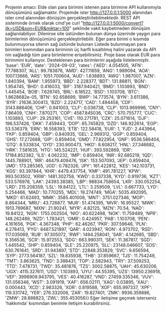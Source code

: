 Projenin amacı: Elde olan para birimini istenen para birimine API kullanımıyla dönüşümünü sağlamaktır.
Projemde ister http://127.0.0.1:5000 alanından ister cmd alanından dönüşüm gerçekleştirilebilmektedir.
REST API sisteminde örnek olarak cmd'ye curl "http://127.0.0.1:5000/convert?ilk=USD&son=EUR&miktar=100" şeklinde vakit kaybetmeden dönüşüm sağlanılabiliyor.
Dilenirse site üstünden bulunan dünya üzerinde yaygın para birimlerinin dönüşümünü gerçekleştirilebilir. Eğer para birimi o kısımda bulunmuyorsa sitenin sağ üstünde bulunan Listede bulunmayan para birimleri kısmından para biriminin üç harfli kısaltılmış halini yazarak da API nin sağladığı tüm para birimlerine erişebilirsiniz.
Proje base olarak EUR para birimmini kullanıyor.
Desteklenen para birimlerini aşağıda listelenmiştir.
'base': 'EUR', 'date': '2024-09-03', 'rates': {'AED': 4.054505, 'AFN': 77.788307, 'ALL': 99.783876, 'AMD': 427.11659, 'ANG': 1.989094, 'AOA': 1007.13666, 'ARS': 1051.700604, 'AUD': 1.638893, 'AWG': 1.987007, 'AZN': 1.840394, 'BAM': 1.955973, 'BBD': 2.228377, 'BDT': 131.88811, 'BGN': 1.954745, 'BHD': 0.416033, 'BIF': 3187.940421, 'BMD': 1.103893, 'BND': 1.445454, 'BOB': 7.626745, 'BRL': 6.18522, 'BSD': 1.103708, 'BTC': 1.8628682e-05, 'BTN': 92.658699, 'BWP': 14.773574, 'BYN': 3.611386, 'BYR': 21636.300413, 'BZD': 2.224717, 'CAD': 1.494456, 'CDF': 3143.886406, 'CHF': 0.941003, 'CLF': 0.036738, 'CLP': 1013.969996, 'CNY': 7.86409, 'CNH': 7.870271, 'COP': 4587.845036, 'CRC': 570.755777, 'CUC': 1.103893, 'CUP': 29.253161, 'CVE': 110.271781, 'CZK': 25.071614, 'DJF': 196.537426, 
'DKK': 7.459443, 'DOP': 65.745829, 'DZD': 146.922614, 'EGP': 53.536379, 'ERN': 16.558393, 'ETB': 122.58418, 'EUR': 1, 'FJD': 2.443964, 'FKP': 0.859404, 'GBP': 0.840935, 'GEL': 2.969312, 'GGP': 0.859404, 'GHS': 17.272688, 'GIP': 0.859404, 'GMD': 77.822954, 'GNF': 9536.586404, 'GTQ': 8.533834, 'GYD': 230.900473, 'HKD': 8.608217, 'HNL': 27.346682, 'HRK': 7.581635, 'HTG': 145.524221, 'HUF': 393.592869, 'IDR': 17184.852382, 'ILS': 4.062232, 'IMP': 0.859404, 'INR': 92.685219, 'IQD': 1445.788901, 
'IRR': 46479.409476, 'ISK': 153.507093, 'JEP': 0.859404, 'JMD': 173.285365, 'JOD': 0.782326, 'JPY': 161.422812, 'KES': 142.103731, 'KGS': 93.397844, 'KHR': 4479.437754, 'KMF': 491.781227, 'KPW': 993.503502, 'KRW': 1481.302758, 'KWD': 0.337338, 'KYD': 0.919736, 'KZT': 533.576978, 'LAK': 24393.38385, 'LBP': 98834.758654, 'LKR': 330.052254, 'LRD': 215.208359, 'LSL': 19.84122, 'LTL': 3.259509, 'LVL': 0.667733, 'LYD': 5.254466, 'MAD': 10.770255, 'MDL': 19.274749, 'MGA': 5035.492095, 'MKD': 61.62493, 'MMK': 3585.401008, 'MNT': 3751.027346, 'MOP': 8.864344, 'MRU': 43.726877, 'MUR': 51.474395, 'MVR': 16.95527, 'MWK': 1913.769687, 'MXN': 21.90241, 'MYR': 4.82125, 'MZN': 70.54, 'NAD': 19.84122, 'NGN': 1755.002504, 'NIO': 40.622498, 'NOK': 11.759489, 'NPR': 148.262489, 'NZD': 1.783421, 'OMR': 0.424957, 'PAB': 1.103708, 'PEN': 4.161656, 'PGK': 4.367348, 'PHP': 62.46267, 'PKR': 307.59646, 'PLN': 4.278413, 'PYG': 8487.521897, 'QAR': 4.023947, 'RON': 4.973702, 'RSD': 117.035069, 'RUB': 97.305072, 'RWF': 1494.258041, 'SAR': 4.142685, 'SBD': 9.356536, 'SCR': 15.972553, 'SDG': 663.990311, 'SEK': 11.367817, 'SGD': 1.445542, 'SHP': 0.859404, 'SLE': 25.220975, 'SLL': 23148.046607, 'SOS': 630.761641, 'SRD': 31.943897, 'STD': 22848.353829, 'SVC': 9.656594, 'SYP': 2773.564187, 'SZL': 19.835938, 'THB': 37.859667, 'TJS': 11.754249, 'TMT': 3.863625, 'TND': 3.388431, 'TOP': 2.582943, 'TRY': 37.509253, 'TTD': 7.478731, 'TWD': 35.481876, 'TZS': 3002.58875, 'UAH': 45.630206, 'UGX': 4115.327611, 'USD': 1.103893, 'UYU': 44.55395, 'UZS': 13950.236918, 'VEF': 3998909.943795, 'VES': 40.416287, 'VND': 27459.335346, 'VUV': 131.056346, 'WST': 3.091919, 'XAF': 656.02111, 'XAG': 0.03895, 'XAU': 0.000443, 'XCD': 2.983326, 'XDR': 0.819588, 'XOF': 655.997337, 'XPF': 119.331742, 'YER': 276.332006, 'ZAR': 19.827401, 'ZMK': 9936.359886, 'ZMW': 28.888823, 'ZWL': 355.453056}}
Eğer iletişime geçmek isterseniz 'hakkımda' kısmından benimle iletişim kurabilirsiniz.
